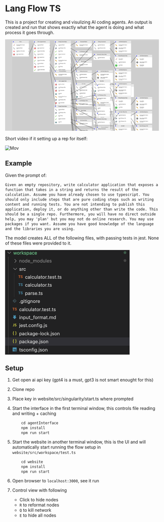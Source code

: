 # Lang Flow TS

This is a project for creating and visulizing AI coding agents. An output is created and run that shows exactly what the agent is doing and what process it goes through.

![Actions](./imgs/actions.png)


Short video if it setting up a rep for itself:

![Mov](./imgs/movie_compressed.gif)


## Example

Given the prompt of:

```
Given an empty repository, write calculator application that exposes a function that takes in a string and returns the result of the calculation. Assume you have already chosen to use typescript. You should only include steps that are pure coding steps such as writing content and running tests. You are not intending to publish this application, deploy it, or do anything other than write the code. This should be a single repo. Furthermore, you will have no direct outside help, you may 'plan' but you may not do online research. You may use packages if you want. Assume you have good knowledge of the language and the libraries you are using.
```

The model creates ALL of the following files, with passing tests in jest. None of these files were provided to it.

![Repo](./imgs/repo.png)

## Setup

1. Get open ai api key (gpt4 is a must, gpt3 is not smart enought for this)
2. Clone repo
3. Place key in website/src/singularity/start.ts where prompted
4. Start the interface in the first terminal window, this controls file reading and writing + caching

    ```
        cd agentInterface
        npm install
        npm run start
    ```

5. Start the website in another terminal window, this is the UI and will automatically start running the flow setup in `website/src/workspace/test.ts`

    ```
        cd website
        npm install
        npm run start
    ```

6. Open browser to `localhost:3000`, see it run
7. Control view with following

    - Click to hide nodes
    - `R` to reformat nodes
    - `Q` to kill network 
    - `E` to hide all nodes

